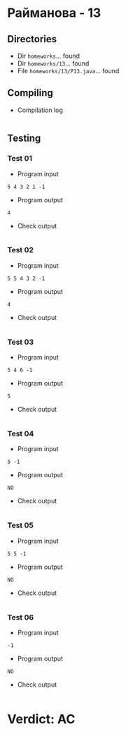 # Райманова - 13
## Directories
- Dir `homeworks`... found
- Dir `homeworks/13`... found
- File `homeworks/13/P13.java`... found
## Compiling
- Compilation log
```

```
## Testing
### Test 01
- Program input
```
5 4 3 2 1 -1

```
- Program output
```
4

```
- Check output
```

```
### Test 02
- Program input
```
5 5 4 3 2 -1

```
- Program output
```
4

```
- Check output
```

```
### Test 03
- Program input
```
5 4 6 -1

```
- Program output
```
5

```
- Check output
```

```
### Test 04
- Program input
```
5 -1

```
- Program output
```
NO

```
- Check output
```

```
### Test 05
- Program input
```
5 5 -1

```
- Program output
```
NO

```
- Check output
```

```
### Test 06
- Program input
```
-1

```
- Program output
```
NO

```
- Check output
```

```
# Verdict: AC
